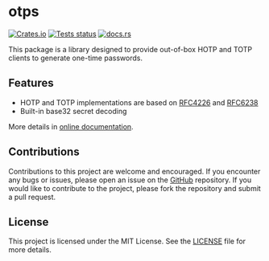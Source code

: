 # otps

[![Crates.io](https://img.shields.io/crates/v/otps?style=flat-square)](https://crates.io/crates/otps) [![Tests status](https://github.com/lbwa/otp/actions/workflows/tests.yml/badge.svg)](https://github.com/lbwa/otp/actions/workflows/tests.yml) [![docs.rs](https://img.shields.io/docsrs/otps?style=flat-square)](https://docs.rs/otps/latest/otps/)

This package is a library designed to provide out-of-box HOTP and TOTP clients to generate one-time passwords.

## Features

- HOTP and TOTP implementations are based on [RFC4226](https://datatracker.ietf.org/doc/html/rfc4226) and [RFC6238](https://datatracker.ietf.org/doc/html/rfc6238)
- Built-in base32 secret decoding


More details in [online documentation](https://docs.rs/otps/latest/otps/).

## Contributions

Contributions to this project are welcome and encouraged. If you encounter any bugs or issues, please open an issue on the [GitHub](https://github.com/lbwa/otp) repository. If you would like to contribute to the project, please fork the repository and submit a pull request.

## License

This project is licensed under the MIT License. See the [LICENSE](https://github.com/lbwa/otp/blob/main/LICENSE) file for more details.